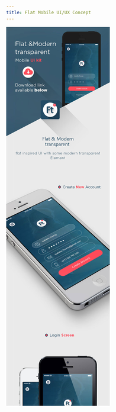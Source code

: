 ```yaml
---
title: Flat Mobile UI/UX Concept
---
```


![Crispy Icons](assets/img/work/proj-4/flatmobile-AyoubElred.jpg)
